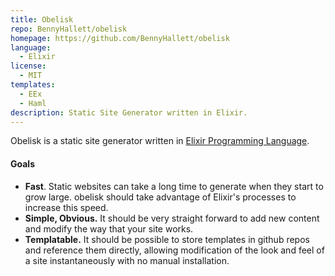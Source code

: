 ```yaml
---
title: Obelisk
repo: BennyHallett/obelisk
homepage: https://github.com/BennyHallett/obelisk
language:
  - Elixir
license:
  - MIT
templates:
  - EEx
  - Haml
description: Static Site Generator written in Elixir.
---
```


Obelisk is a static site generator written in [Elixir Programming Language](http://elixir-lang.org).

#### Goals

- **Fast**. Static websites can take a long time to generate when they start to grow large. obelisk should take advantage of Elixir's processes to increase this speed.
- **Simple, Obvious.** It should be very straight forward to add new content and modify the way that your site works.
- **Templatable.** It should be possible to store templates in github repos and reference them directly, allowing modification of the look and feel of a site instantaneously with no manual installation.
